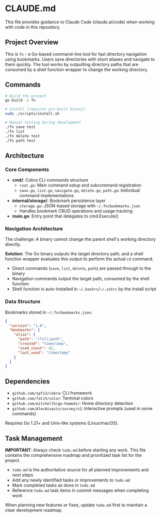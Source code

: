 # CLAUDE.md

This file provides guidance to Claude Code (claude.ai/code) when working with code in this repository.

## Project Overview

This is `fn` - a Go-based command-line tool for fast directory navigation using bookmarks. Users save directories with short aliases and navigate to them quickly. The tool works by outputting directory paths that are consumed by a shell function wrapper to change the working directory.

## Commands

```bash
# Build the project
go build -o fn

# Install (requires pre-built binary)
sudo ./scripts/install.sh

# Manual testing during development
./fn save test
./fn list
./fn delete test
./fn path test
```

## Architecture

### Core Components

- **cmd/**: Cobra CLI commands structure
  - `root.go`: Main command setup and subcommand registration
  - `save.go`, `list.go`, `navigate.go`, `delete.go`, `path.go`: Individual command implementations
- **internal/storage/**: Bookmark persistence layer
  - `storage.go`: JSON-based storage with `~/.fn/bookmarks.json`
  - Handles bookmark CRUD operations and usage tracking
- **main.go**: Entry point that delegates to cmd.Execute()

### Navigation Architecture

The challenge: A binary cannot change the parent shell's working directory directly.

**Solution**: The Go binary outputs the target directory path, and a shell function wrapper evaluates this output to perform the actual `cd` command.

- Direct commands (`save`, `list`, `delete`, `path`) are passed through to the binary
- Navigation commands output the target path, consumed by the shell function
- Shell function is auto-installed in `~/.bashrc`/`~/.zshrc` by the install script

### Data Structure

Bookmarks stored in `~/.fn/bookmarks.json`:
```json
{
  "version": "1.0", 
  "bookmarks": {
    "alias": {
      "path": "/full/path",
      "created": "timestamp",
      "used_count": 42,
      "last_used": "timestamp"
    }
  }
}
```

## Dependencies

- `github.com/spf13/cobra`: CLI framework
- `github.com/fatih/color`: Terminal colors
- `github.com/mitchellh/go-homedir`: Home directory detection
- `github.com/AlecAivazis/survey/v2`: Interactive prompts (used in some commands)

Requires Go 1.21+ and Unix-like systems (Linux/macOS).

## Task Management

**IMPORTANT**: Always check `todo.md` before starting any work. This file contains the comprehensive roadmap and prioritized task list for the project.

- `todo.md` is the authoritative source for all planned improvements and next steps
- Add any newly identified tasks or improvements to `todo.md` 
- Mark completed tasks as done in `todo.md`
- Reference `todo.md` task items in commit messages when completing work

When planning new features or fixes, update `todo.md` first to maintain a clear development roadmap.
